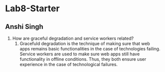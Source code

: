 # Lab8-Starter

## Anshi Singh

1. How are graceful degradation and service workers related?
   1. Gracefuld degradation is the technique of making sure that web apps remains basic functionalities in the case of technologies failing. Service workers are used to make sure web apps still have functionality in offline conditions. Thus, they both ensure user experience in the case of technological failures.